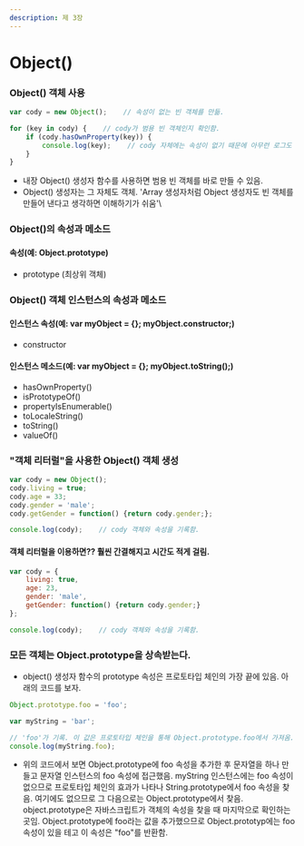 ```yaml
---
description: 제 3장
---
```


# Object()

### Object()  객체 사용

```javascript
var cody = new Object();    // 속성이 없는 빈 객체를 만듦.

for (key in cody) {    // cody가 범용 빈 객체인지 확인함.
    if (cody.hasOwnProperty(key)) {
        console.log(key);    // cody 자체에는 속성이 없기 때문에 아무런 로그도 보이지 않아야 함.
    }
}
```

* 내장 Object() 생성자 함수를 사용하면 범용 빈 객체를 바로 만들 수 있음.
* Object() 생성자는 그 자체도 객체. 'Array 생성자처럼 Object 생성자도 빈 객체를 만들어 낸다고 생각하면 이해하기가 쉬움'\


### Object()의 속성과 메소드

#### 속성(예: Object.prototype)

* prototype (최상위 객체)

### Object() 객체 인스턴스의 속성과 메소드

#### 인스턴스 속성(예: var myObject = {}; myObject.constructor;)

* constructor

#### 인스턴스 메소드(예: var myObject = {}; myObject.toString();)

* hasOwnProperty()
* isPrototypeOf()
* propertyIsEnumerable()
* toLocaleString()
* toString()
* valueOf()

### "객체 리터럴"을 사용한 Object() 객체 생성

```javascript
var cody = new Object();
cody.living = true;
cody.age = 33;
cody.gender = 'male';
cody.getGender = function() {return cody.gender;};

console.log(cody);    // cody 객체와 속성을 기록함.
```

#### 객체 리터럴을 이용하면?? 훨씬 간결해지고 시간도 적게 걸림.

```javascript
var cody = {
    living: true,
    age: 23,
    gender: 'male',
    getGender: function() {return cody.gender;}
};

console.log(cody);    // cody 객체와 속성을 기록함.
```

### 모든 객체는 Object.prototype을 상속받는다.

* object() 생성자 함수의 prototype 속성은 프로토타입 체인의 가장 끝에 있음. 아래의 코드를 보자.

```javascript
Object.prototype.foo = 'foo';

var myString = 'bar';

// 'foo'가 기록. 이 값은 프로토타입 체인을 통해 Object.prototype.foo에서 가져옴.
console.log(myString.foo);
```

* 위의 코드에서 보면 Object.prototype에 foo 속성을 추가한 후 문자열을 하나 만들고 문자열 인스턴스의 foo 속성에 접근했음. myString 인스턴스에는 foo 속성이 없으므로 프로토타입 체인의 효과가 나타나 String.prototype에서 foo 속성을 찾음. 여기에도 없으므로 그 다음으로는 Object.prototype에서 찾음. object.prototype은 자바스크립트가 객체의 속성을 찾을 때 마지막으로 확인하는 곳임. Object.prototype에 foo라는 값을 추가했으므로 Object.prototyp에는 foo 속성이 있을 테고 이 속성은 "foo"를 반환함.
